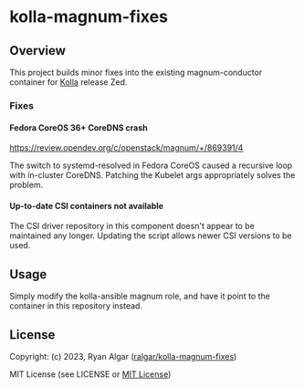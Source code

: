 # kolla-magnum-fixes

## Overview

This project builds minor fixes into the existing magnum-conductor container
 for [Kolla](https://docs.openstack.org/kolla/latest) release Zed.

### Fixes

#### Fedora CoreOS 36+ CoreDNS crash

https://review.opendev.org/c/openstack/magnum/+/869391/4

The switch to systemd-resolved in Fedora CoreOS caused a recursive loop with
 in-cluster CoreDNS. Patching the Kubelet args appropriately solves the
 problem.

#### Up-to-date CSI containers not available

The CSI driver repository in this component doesn't appear to be maintained
 any longer. Updating the script allows newer CSI versions to be used.

## Usage

Simply modify the kolla-ansible magnum role, and have it point to the
 container in this repository instead.

## License

Copyright: (c) 2023, Ryan Algar
 ([ralgar/kolla-magnum-fixes](https://gitlab.com/ralgar/kolla-magnum-fixes))

MIT License (see LICENSE or [MIT License](https://mit-license.org/))
